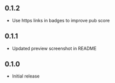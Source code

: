 ## 0.1.2

- Use https links in badges to improve pub score

## 0.1.1

- Updated preview screenshot in README

## 0.1.0

- Initial release
